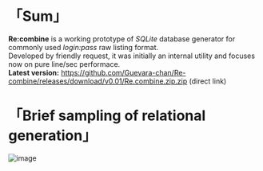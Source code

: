 # 「Sum」
__Re:combine__ is a working prototype of _SQLite_ database generator for commonly used _login:pass_ raw listing format.  
Developed by friendly request, it was initially an internal utility and focuses now on pure line/sec performace.  
__Latest version:__ https://github.com/Guevara-chan/Re-combine/releases/download/v0.01/Re.combine.zip.zip (direct link)

# 「Brief sampling of relational generation」
![image](https://user-images.githubusercontent.com/8768470/50708914-0276bf00-1077-11e9-9a05-f472f22da3a8.png)
